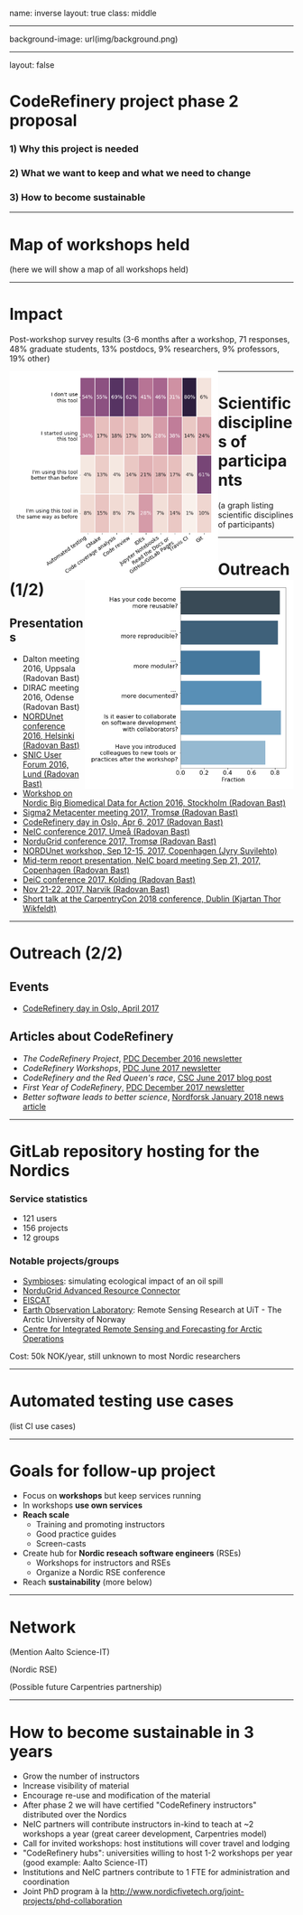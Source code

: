 name: inverse
layout: true
class: middle

---

background-image: url(img/background.png)

---

layout: false

# CodeRefinery project phase 2 proposal

### 1) Why this project is needed
### 2) What we want to keep and what we need to change
### 3) How to become sustainable

---

# Map of workshops held

(here we will show a map of all workshops held)

---

# Impact

Post-workshop survey results (3-6 months after a workshop, 71 responses, 48% graduate students, 13% postdocs, 9% researchers, 9% professors, 19% other)

<img src="img/tools_heatmap.png" alt="Post-workshop survey" style="float:left; height:370px">
<img src="img/yes_no_questions.png" alt="Post-workshop survey" style="float:right; height:370px">

---

# Scientific disciplines of participants

(a graph listing scientific disciplines of participants)

---

# Outreach (1/2)

## Presentations

- Dalton meeting 2016, Uppsala (Radovan Bast)
- DIRAC meeting 2016, Odense (Radovan Bast)
- [NORDUnet conference 2016, Helsinki (Radovan Bast)](https://events.nordu.net/display/NDN2016/Welcome)
- [SNIC User Forum 2016, Lund (Radovan Bast)](http://cicero.xyz/v2/remark/github/coderefinery/talk-intro/snic-2016/talk.md/)
- [Workshop on Nordic Big Biomedical Data for Action 2016, Stockholm (Radovan Bast)](http://cicero.xyz/v2/remark/github/coderefinery/talk-intro/niasc-2016/talk.md/)
- [Sigma2 Metacenter meeting 2017, Tromsø (Radovan Bast)](http://cicero.xyz/v2/remark/github/coderefinery/talk-intro/sigma2-2017/talk.md/)
- [CodeRefinery day in Oslo, Apr 6, 2017 (Radovan Bast)](http://cicero.xyz/v2/remark/github/coderefinery/talk-intro/oslo-2017/talk.md/)
- [NeIC conference 2017, Umeå (Radovan Bast)](http://cicero.xyz/v2/remark/github/coderefinery/talk-intro/neic-2017/talk.md/)
- [NorduGrid conference 2017, Tromsø (Radovan Bast)](http://cicero.xyz/v2/remark/github/coderefinery/talk-intro/nordugrid-2017/talk.md/)
- [NORDUnet workshop, Sep 12-15, 2017, Copenhagen (Jyry Suvilehto)](http://cicero.xyz/v2/remark/github/coderefinery/talk-intro/ntw-2017/talk.md/)
- [Mid-term report presentation, NeIC board meeting Sep 21, 2017, Copenhagen (Radovan Bast)](http://cicero.xyz/v2/remark/github/coderefinery/report/master/mid-term.md/)
- [DeiC conference 2017, Kolding (Radovan Bast)](http://cicero.xyz/v2/remark/github/coderefinery/talk-intro/deic-2017/talk.md/)
- [Nov 21-22, 2017, Narvik (Radovan Bast)](http://cicero.xyz/v2/remark/github/coderefinery/talk-intro/narvik-2017/talk.md/)
- [Short talk at the CarpentryCon 2018 conference, Dublin (Kjartan Thor Wikfeldt)](http://cicero.xyz/v2/remark/github/wikfeldt/shorttalk-coderefinery/master/talk.md/)

---

# Outreach (2/2)

## Events

- [CodeRefinery day in Oslo, April 2017](https://www.uio.no/english/services/it/research/events/coderefinery-2017-april.html)


## Articles about CodeRefinery

- *The CodeRefinery Project*, [PDC December 2016 newsletter](https://www.pdc.kth.se/publications/pdc-newsletter-articles/2016-no-2/the-coderefinery-project-1.744952)
- *CodeRefinery Workshops*, [PDC June 2017 newsletter](https://www.pdc.kth.se/publications/pdc-newsletter-articles/2017-no-1/coderefinery-workshops-1.744807)
- *CodeRefinery and the Red Queen's race*, [CSC June 2017 blog post](https://www.csc.fi/web/blog/post/-/blogs/coderefinery-and-the-red-queen-s-race)
- *First Year of CodeRefinery*, [PDC December 2017 newsletter](https://www.pdc.kth.se/publications/pdc-newsletter-articles/2017-no-2/first-year-of-coderefinery-1.783468)
- *Better software leads to better science*, [Nordforsk January 2018 news article](https://www.nordforsk.org/en/news/better-software-leads-to-better-science?set_language=en)

---

# GitLab repository hosting for the Nordics


### Service statistics

- 121 users
- 156 projects
- 12 groups


### Notable projects/groups

- [Symbioses](http://akvaplan.niva.no/en/symbioses): simulating ecological impact of an oil spill
- [NorduGrid Advanced Resource Connector](http://www.nordugrid.org/arc/)
- [EISCAT](https://www.eiscat.se)
- [Earth Observation Laboratory](https://eo.uit.no): Remote Sensing Research at UiT - The Arctic University of Norway
- [Centre for Integrated Remote Sensing and Forecasting for Arctic Operations](https://cirfa.uit.no)


Cost: 50k NOK/year, still unknown to most Nordic researchers

---

# Automated testing use cases

(list CI use cases)

---

# Goals for follow-up project

- Focus on **workshops** but keep services running
- In workshops **use own services**
- **Reach scale**
  - Training and promoting instructors
  - Good practice guides
  - Screen-casts
- Create hub for **Nordic reseach software engineers** (RSEs)
  - Workshops for instructors and RSEs
  - Organize a Nordic RSE conference
- Reach **sustainability** (more below)

---

# Network

(Mention Aalto Science-IT)

(Nordic RSE)

(Possible future Carpentries partnership)

---

# How to become sustainable in 3 years

- Grow the number of instructors
- Increase visibility of material
- Encourage re-use and modification of the material
- After phase 2 we will have certified "CodeRefinery instructors" distributed over the Nordics
- NeIC partners will contribute instructors in-kind to teach at ~2 workshops a year
  (great career development, Carpentries model)
- Call for invited workshops: host institutions will cover travel and lodging
- "CodeRefinery hubs": universities willing to host 1-2 workshops per year (good example: Aalto Science-IT)
- Institutions and NeIC partners contribute to 1 FTE for administration and coordination
- Joint PhD program à la http://www.nordicfivetech.org/joint-projects/phd-collaboration
